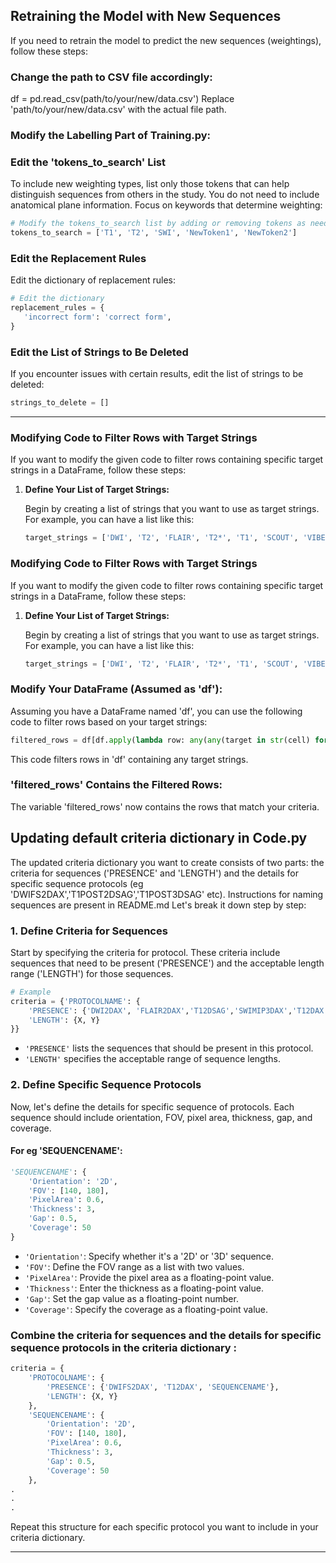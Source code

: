 ## **Retraining the Model with New Sequences**

If you need to retrain the model to predict the new sequences (weightings), follow these steps:
### Change the path  to CSV file accordingly:

df = pd.read_csv(path/to/your/new/data.csv')
Replace 'path/to/your/new/data.csv' with the actual file path.

### Modify the Labelling Part of Training.py:

### Edit the 'tokens_to_search' List

To include new weighting types, list only those tokens that can help distinguish sequences from others in the study. You do not need to include anatomical plane information. Focus on keywords that determine weighting:

```python
# Modify the tokens_to_search list by adding or removing tokens as needed. For example:
tokens_to_search = ['T1', 'T2', 'SWI', 'NewToken1', 'NewToken2']
```

### Edit the Replacement Rules

Edit the dictionary of replacement rules:

```python
# Edit the dictionary
replacement_rules = {
   'incorrect form': 'correct form',
}
```

### Edit the List of Strings to Be Deleted

If you encounter issues with certain results, edit the list of strings to be deleted:

```python
strings_to_delete = []
```


---
### Modifying Code to Filter Rows with Target Strings

If you want to modify the given code to filter rows containing specific target strings in a DataFrame, follow these steps:

1. **Define Your List of Target Strings:**

   Begin by creating a list of strings that you want to use as target strings. For example, you can have a list like this:

   ```python
   target_strings = ['DWI', 'T2', 'FLAIR', 'T2*', 'T1', 'SCOUT', 'VIBE', 'CISS', 'TOF', 'DIR_SPACE', 'T2_SPACE', 'PERF', 'DTI', 'FGATIR', 'T1_FLAIR', 'MRV', 'FIESTA', 'T1_MPRAGE', 'MRA', .....]


### Modifying Code to Filter Rows with Target Strings

If you want to modify the given code to filter rows containing specific target strings in a DataFrame, follow these steps:

1. **Define Your List of Target Strings:**

   Begin by creating a list of strings that you want to use as target strings. For example, you can have a list like this:

   ```python
   target_strings = ['DWI', 'T2', 'FLAIR', 'T2*', 'T1', 'SCOUT', 'VIBE', 'CISS', 'TOF', 'DIR_SPACE', 'T2_SPACE', 'PERF', 'DTI', 'FGATIR', 'T1_FLAIR', 'MRV', 'FIESTA', 'T1_MPRAGE', 'MRA']


### Modify Your DataFrame (Assumed as 'df'):

Assuming you have a DataFrame named 'df', you can use the following code to filter rows based on your target strings:

```python
filtered_rows = df[df.apply(lambda row: any(any(target in str(cell) for target in target_strings) if isinstance(cell, str) else False for cell in row), axis=1)]
```

This code filters rows in 'df' containing any target strings.

### 'filtered_rows' Contains the Filtered Rows:

The variable 'filtered_rows' now contains the rows that match your criteria.

## Updating default criteria dictionary in Code.py


The updated criteria dictionary you want to create consists of two parts: the criteria for sequences ('PRESENCE' and 'LENGTH') and the details for specific sequence protocols (eg 'DWIFS2DAX','T1POST2DSAG','T1POST3DSAG' etc). Instructions for naming sequences are present in README.md
Let's break it down step by step:

### 1. Define Criteria for Sequences

Start by specifying the criteria for protocol. These criteria include sequences that need to be present ('PRESENCE') and the acceptable length range ('LENGTH') for those sequences.

```python
# Example
criteria = {'PROTOCOLNAME': {
    'PRESENCE': {'DWI2DAX', 'FLAIR2DAX','T12DSAG','SWIMIP3DAX','T12DAX','SEQUENCENAME'},
    'LENGTH': {X, Y}
}}
```
- `'PRESENCE'` lists the sequences that should be present in this protocol.
- `'LENGTH'` specifies the acceptable range of sequence lengths.

### 2. Define Specific Sequence Protocols

Now, let's define the details for specific sequence of protocols. Each sequence should include orientation, FOV, pixel area, thickness, gap, and coverage.

#### For eg 'SEQUENCENAME':

```python
'SEQUENCENAME': {
    'Orientation': '2D',
    'FOV': [140, 180],
    'PixelArea': 0.6,
    'Thickness': 3,
    'Gap': 0.5,
    'Coverage': 50
}
```

- `'Orientation'`: Specify whether it's a '2D' or '3D' sequence.
- `'FOV'`: Define the FOV range as a list with two values.
- `'PixelArea'`: Provide the pixel area as a floating-point value.
- `'Thickness'`: Enter the thickness as a floating-point value.
- `'Gap'`: Set the gap value as a floating-point number.
- `'Coverage'`: Specify the coverage as a floating-point value.

### Combine the criteria for sequences and the details for specific sequence protocols in the criteria dictionary :

```python
criteria = {
    'PROTOCOLNAME': {
        'PRESENCE': {'DWIFS2DAX', 'T12DAX', 'SEQUENCENAME'},
        'LENGTH': {X, Y}
    },
    'SEQUENCENAME': {
        'Orientation': '2D',
        'FOV': [140, 180],
        'PixelArea': 0.6,
        'Thickness': 3,
        'Gap': 0.5,
        'Coverage': 50
    },
.
.
.
```

Repeat this structure for each specific protocol you want to include in your criteria dictionary.

---

